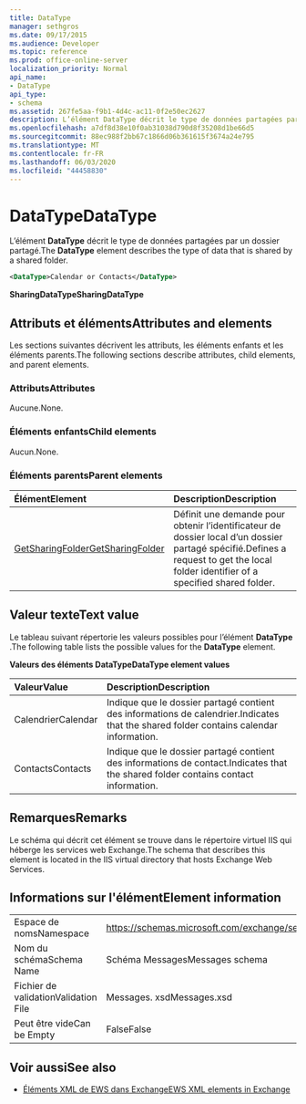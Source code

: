 ```yaml
---
title: DataType
manager: sethgros
ms.date: 09/17/2015
ms.audience: Developer
ms.topic: reference
ms.prod: office-online-server
localization_priority: Normal
api_name:
- DataType
api_type:
- schema
ms.assetid: 267fe5aa-f9b1-4d4c-ac11-0f2e50ec2627
description: L’élément DataType décrit le type de données partagées par un dossier partagé.
ms.openlocfilehash: a7df8d38e10f0ab31038d790d8f35208d1be66d5
ms.sourcegitcommit: 88ec988f2bb67c1866d06b361615f3674a24e795
ms.translationtype: MT
ms.contentlocale: fr-FR
ms.lasthandoff: 06/03/2020
ms.locfileid: "44458830"
---
```

# <a name="datatype"></a><span data-ttu-id="63e54-103">DataType</span><span class="sxs-lookup"><span data-stu-id="63e54-103">DataType</span></span>

<span data-ttu-id="63e54-104">L’élément **DataType** décrit le type de données partagées par un dossier partagé.</span><span class="sxs-lookup"><span data-stu-id="63e54-104">The **DataType** element describes the type of data that is shared by a shared folder.</span></span> 
  
```xml
<DataType>Calendar or Contacts</DataType>
```

<span data-ttu-id="63e54-105">**SharingDataType**</span><span class="sxs-lookup"><span data-stu-id="63e54-105">**SharingDataType**</span></span>

## <a name="attributes-and-elements"></a><span data-ttu-id="63e54-106">Attributs et éléments</span><span class="sxs-lookup"><span data-stu-id="63e54-106">Attributes and elements</span></span>

<span data-ttu-id="63e54-107">Les sections suivantes décrivent les attributs, les éléments enfants et les éléments parents.</span><span class="sxs-lookup"><span data-stu-id="63e54-107">The following sections describe attributes, child elements, and parent elements.</span></span>
  
### <a name="attributes"></a><span data-ttu-id="63e54-108">Attributs</span><span class="sxs-lookup"><span data-stu-id="63e54-108">Attributes</span></span>

<span data-ttu-id="63e54-109">Aucune.</span><span class="sxs-lookup"><span data-stu-id="63e54-109">None.</span></span>
  
### <a name="child-elements"></a><span data-ttu-id="63e54-110">Éléments enfants</span><span class="sxs-lookup"><span data-stu-id="63e54-110">Child elements</span></span>

<span data-ttu-id="63e54-111">Aucun.</span><span class="sxs-lookup"><span data-stu-id="63e54-111">None.</span></span>
  
### <a name="parent-elements"></a><span data-ttu-id="63e54-112">Éléments parents</span><span class="sxs-lookup"><span data-stu-id="63e54-112">Parent elements</span></span>

|<span data-ttu-id="63e54-113">**Élément**</span><span class="sxs-lookup"><span data-stu-id="63e54-113">**Element**</span></span>|<span data-ttu-id="63e54-114">**Description**</span><span class="sxs-lookup"><span data-stu-id="63e54-114">**Description**</span></span>|
|:-----|:-----|
|[<span data-ttu-id="63e54-115">GetSharingFolder</span><span class="sxs-lookup"><span data-stu-id="63e54-115">GetSharingFolder</span></span>](getsharingfolder.md) <br/> |<span data-ttu-id="63e54-116">Définit une demande pour obtenir l’identificateur de dossier local d’un dossier partagé spécifié.</span><span class="sxs-lookup"><span data-stu-id="63e54-116">Defines a request to get the local folder identifier of a specified shared folder.</span></span>  <br/> |
   
## <a name="text-value"></a><span data-ttu-id="63e54-117">Valeur texte</span><span class="sxs-lookup"><span data-stu-id="63e54-117">Text value</span></span>

<span data-ttu-id="63e54-118">Le tableau suivant répertorie les valeurs possibles pour l’élément **DataType** .</span><span class="sxs-lookup"><span data-stu-id="63e54-118">The following table lists the possible values for the **DataType** element.</span></span> 
  
<span data-ttu-id="63e54-119">**Valeurs des éléments DataType**</span><span class="sxs-lookup"><span data-stu-id="63e54-119">**DataType element values**</span></span>

|<span data-ttu-id="63e54-120">**Valeur**</span><span class="sxs-lookup"><span data-stu-id="63e54-120">**Value**</span></span>|<span data-ttu-id="63e54-121">**Description**</span><span class="sxs-lookup"><span data-stu-id="63e54-121">**Description**</span></span>|
|:-----|:-----|
|<span data-ttu-id="63e54-122">Calendrier</span><span class="sxs-lookup"><span data-stu-id="63e54-122">Calendar</span></span>  <br/> |<span data-ttu-id="63e54-123">Indique que le dossier partagé contient des informations de calendrier.</span><span class="sxs-lookup"><span data-stu-id="63e54-123">Indicates that the shared folder contains calendar information.</span></span>  <br/> |
|<span data-ttu-id="63e54-124">Contacts</span><span class="sxs-lookup"><span data-stu-id="63e54-124">Contacts</span></span>  <br/> |<span data-ttu-id="63e54-125">Indique que le dossier partagé contient des informations de contact.</span><span class="sxs-lookup"><span data-stu-id="63e54-125">Indicates that the shared folder contains contact information.</span></span>  <br/> |
   
## <a name="remarks"></a><span data-ttu-id="63e54-126">Remarques</span><span class="sxs-lookup"><span data-stu-id="63e54-126">Remarks</span></span>

<span data-ttu-id="63e54-127">Le schéma qui décrit cet élément se trouve dans le répertoire virtuel IIS qui héberge les services web Exchange.</span><span class="sxs-lookup"><span data-stu-id="63e54-127">The schema that describes this element is located in the IIS virtual directory that hosts Exchange Web Services.</span></span>
  
## <a name="element-information"></a><span data-ttu-id="63e54-128">Informations sur l'élément</span><span class="sxs-lookup"><span data-stu-id="63e54-128">Element information</span></span>

|||
|:-----|:-----|
|<span data-ttu-id="63e54-129">Espace de noms</span><span class="sxs-lookup"><span data-stu-id="63e54-129">Namespace</span></span>  <br/> |https://schemas.microsoft.com/exchange/services/2006/messages  <br/> |
|<span data-ttu-id="63e54-130">Nom du schéma</span><span class="sxs-lookup"><span data-stu-id="63e54-130">Schema Name</span></span>  <br/> |<span data-ttu-id="63e54-131">Schéma Messages</span><span class="sxs-lookup"><span data-stu-id="63e54-131">Messages schema</span></span>  <br/> |
|<span data-ttu-id="63e54-132">Fichier de validation</span><span class="sxs-lookup"><span data-stu-id="63e54-132">Validation File</span></span>  <br/> |<span data-ttu-id="63e54-133">Messages. xsd</span><span class="sxs-lookup"><span data-stu-id="63e54-133">Messages.xsd</span></span>  <br/> |
|<span data-ttu-id="63e54-134">Peut être vide</span><span class="sxs-lookup"><span data-stu-id="63e54-134">Can be Empty</span></span>  <br/> |<span data-ttu-id="63e54-135">False</span><span class="sxs-lookup"><span data-stu-id="63e54-135">False</span></span>  <br/> |
   
## <a name="see-also"></a><span data-ttu-id="63e54-136">Voir aussi</span><span class="sxs-lookup"><span data-stu-id="63e54-136">See also</span></span>

- [<span data-ttu-id="63e54-137">Éléments XML de EWS dans Exchange</span><span class="sxs-lookup"><span data-stu-id="63e54-137">EWS XML elements in Exchange</span></span>](ews-xml-elements-in-exchange.md)

